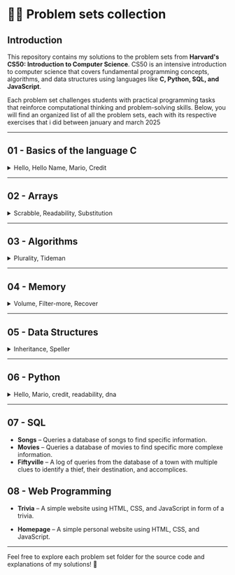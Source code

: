 # 👨‍💻 Problem sets collection

## Introduction  
This repository contains my solutions to the problem sets from **Harvard's CS50: Introduction to Computer Science**. CS50 is an intensive introduction to computer science that covers fundamental programming concepts, algorithms, and data structures using languages like **C, Python, SQL, and JavaScript**.  

Each problem set challenges students with practical programming tasks that reinforce computational thinking and problem-solving skills. Below, you will find an organized list of all the problem sets, each with its respective exercises that i did between january and march 2025

---

## 01 - Basics of the language C 
<details>
<summary>Hello, Hello Name, Mario, Credit</summary>

- **Hello** – Famous Basic C program that prints "hello, world."

![](Misc/hello_world.png)
- **Hello Name** – Little twist of the "hello, world" where user need to input a name and prints "hello, name"

![](Misc/hello_me.png)

- **Mario (More)** – Ask height and prints a pyramid of blocks inspired by Super Mario.

![](Misc/mario-more.png)
  
- **Credit** – A program that verifies credit card numbers using Luhn’s Algorithm and identifies the card network.
 
![](Misc/credit.png)

</details>

---

## 02 - Arrays  

<details>
<summary>Scrabble, Readability, Substitution</summary>

- **Scrabble** - Simple scrabble-like program that give points depending on letters for a given word.

![](Misc/scrabble.png)

- **Readability** – Determines the reading level of a given text using the Coleman-Liau index.

![](Misc/readability.png)

- **Substitution** – Implements a more flexible substitution cipher.

![](Misc/substitution.png)

</details>

---

## 03 - Algorithms  
<details>
<summary>Plurality, Tideman</summary>
  
- **Plurality** – Implements a simple plurality voting system.

![](Misc/plurality.png)


- **Tideman** – Implements a ranked-choice voting system using graph theory.

![](Misc/tideman.png)

</details>

---

## 04 - Memory

<details>
<summary>Volume, Filter-more, Recover</summary>

- **Volume** – Modify an input’s volume by adjusting its memory allocation.
  
  <details>
  
  <summary>Sounds</summary>
  
  
  https://github.com/user-attachments/assets/dc9e0ad2-6342-45ba-9b8e-7dadc155ab29
  > Base - 1.0
  
  
  https://github.com/user-attachments/assets/d5a8ff06-b469-4533-9626-6f1303c43b6e
  > Halfed - 0.5
  
  
  https://github.com/user-attachments/assets/03705c17-33ec-4d25-8db4-8a3e855ed4a8
  > Doubled - 2.0
  
  ---
  </details>

- **Filter-more** – Applies image filters like grayscale, blur, reversed and edge detection using image processing techniques.

  <details>
  
  <summary>Filter images</summary>
    
  ![](04_Memory/filter-more/images/tower.bmp)
  > Base image
  
  ![](Misc/filter/grayscale.bmp)
  > Grayscale generated
  
  ![](Misc/filter/reverse.bmp)
  > Reverse image generated
  
  ![](Misc/filter/blur.bmp)
  > Blur generated
  
  ![](Misc/filter/edge.bmp)
  > Edge detection generated
  
  ---
  </details>

- **Recover** – Recovers deleted JPEG files from a raw memory file.
![](Misc/recover.png)
>Recovered images from card.raw

</details>

---

## 05 - Data Structures
<details>
<summary>Inheritance, Speller</summary>

  
- **Inheritance** – Simulates blood type inheritance across generations using a recursive tree-like structure.

![](Misc/inheritance.png)

- **Speller** – Implements a spell checker using a hash table.

![](Misc/speller.png)

</details>

---

## 06 - Python  
<details>
<summary>Hello, Mario, credit, readability, dna</summary>

- **Sentimental Hello** – Basic Python program that prints "hello, world."

![](Misc/s-hello.png)
  
- **Sentimental Mario** – Re-implementation of the Mario pyramid in Python.

![](Misc/s-mario.png)

- **Sentimental Credit** – Credit card validation using Python.

![](Misc/s-credit.png)

- **Sentimental Readability** – Determines the reading level of a given text using the Coleman-Liau index.

![](Misc/s-readability.png)

- **DNA** - Identifies the owner of a DNA sequence by comparing STR counts with a database of known individuals.

![](Misc/dna.png)

</details>

---

## 07 - SQL  

- **Songs** – Queries a database of songs to find specific information.
- **Movies** – Queries a database of movies to find specific more complexe information. 
- **Fiftyville** – A log of queries from the database of a town with multiple clues to identify a thief, their destination, and accomplices.
  
## 08 - Web Programming 
- **Trivia** – A simple website using HTML, CSS, and JavaScript in form of a trivia.
 
- **Homepage** – A simple personal website using HTML, CSS, and JavaScript.  

---

Feel free to explore each problem set folder for the source code and explanations of my solutions! 🚀  
